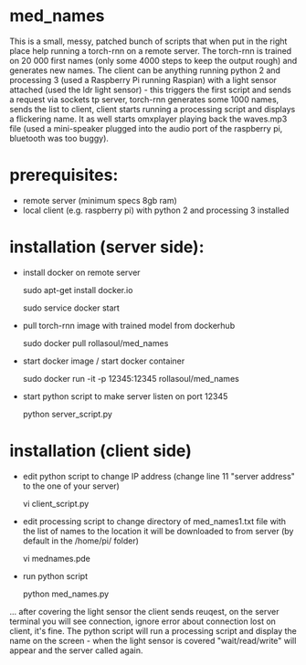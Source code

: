 # med_names

This is a small, messy, patched bunch of scripts that when put in the right place help running a torch-rnn on a remote server.
The torch-rnn is trained on 20 000 first names (only some 4000 steps to keep the output rough) and generates new names.
The client can be anything running python 2 and processing 3 (used a Raspberry Pi running Raspian) with a light sensor 
attached (used the ldr light sensor) - this triggers the first script and sends a request via sockets tp server,
torch-rnn generates some 1000 names, sends the list to client, client starts running a processing script and displays a flickering name.
It as well starts omxplayer playing back the waves.mp3 file (used a mini-speaker plugged into the audio port of the raspberry pi, 
bluetooth was too buggy). 

 # prerequisites:

- remote server (minimum specs 8gb ram)
- local client (e.g. raspberry pi) with python 2 and processing 3 installed

# installation (server side):


- install docker on remote server
  
  sudo apt-get install docker.io
  
  sudo service docker start
  
  
- pull torch-rnn image with trained model from dockerhub

  sudo docker pull rollasoul/med_names
  

- start docker image / start docker container

  sudo docker run -it -p 12345:12345 rollasoul/med_names
  

- start python script to make server listen on port 12345

  python server_script.py
  
  
# installation (client side)

- edit python script to change IP address (change line 11 "server address" to the one of your server)

  vi client_script.py
  
- edit processing script to change directory of med_names1.txt file with the list of names to the location it will be           downloaded to from server (by default in the /home/pi/ folder)
  
  vi mednames.pde


- run python script

  python med_names.py
  
  
... after covering the light sensor the client sends reuqest, on the server terminal you will see connection, ignore error about connection lost on client, it's fine. 
The python script will run a processing script and display the name on the screen - when the light sensor is covered "wait/read/write" will appear and the server called again.
  
  
